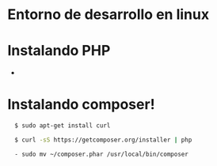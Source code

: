 # Entorno de desarrollo en linux

#  Instalando PHP
  - 
# Instalando composer!
```sh
  $ sudo apt-get install curl
```
```sh
  $ curl -sS https://getcomposer.org/installer | php
```
```sh
  - sudo mv ~/composer.phar /usr/local/bin/composer
```
